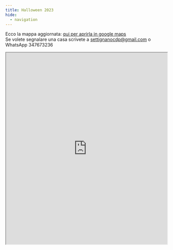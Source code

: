 ```yaml
---
title: Halloween 2023
hide:
  - navigation
---
```

Ecco la mappa aggiornata:
[qui per aprirla in google maps](https://www.google.com/maps/d/edit?mid=1969Vz8rvqA_DsUyPScdcTHd_1E0L4Ls&usp=sharing)  
Se volete segnalare una casa scrivete a [settignanocdp@gmail.com](mailto:settignanocdp@gmail.com) o WhatsApp 347673236

<iframe src="https://www.google.com/maps/d/embed?mid=1969Vz8rvqA_DsUyPScdcTHd_1E0L4Ls&ehbc=2E312F&noprof=1" width="100%" height="600"></iframe>
